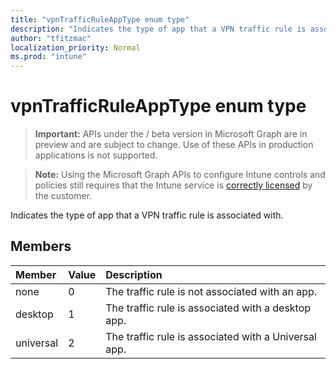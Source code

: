 ```yaml
---
title: "vpnTrafficRuleAppType enum type"
description: "Indicates the type of app that a VPN traffic rule is associated with."
author: "tfitzmac"
localization_priority: Normal
ms.prod: "intune"
---
```


# vpnTrafficRuleAppType enum type

> **Important:** APIs under the / beta version in Microsoft Graph are in preview and are subject to change. Use of these APIs in production applications is not supported.

> **Note:** Using the Microsoft Graph APIs to configure Intune controls and policies still requires that the Intune service is [correctly licensed](https://go.microsoft.com/fwlink/?linkid=839381) by the customer.

Indicates the type of app that a VPN traffic rule is associated with.
## Members
|Member|Value|Description|
|:---|:---|:---|
|none|0|The traffic rule is not associated with an app.|
|desktop|1|The traffic rule is associated with a desktop app.|
|universal|2|The traffic rule is associated with a Universal app.|





